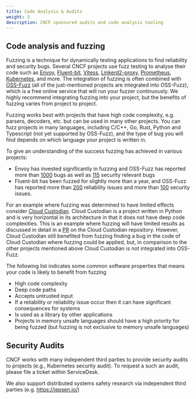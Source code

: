 ```yaml
---
title: Code Analysis & Audits
weight: 3
description: CNCF sponsored audits and code analysis tooling
---
```


## Code analysis and fuzzing

Fuzzing is a technique for dynamically testing applications to find reliability
and security bugs. Several CNCF projects use fuzz testing to analyse their code
such as
[Envoy](https://github.com/envoyproxy/envoy/blob/main/docs/security/audit_fuzzer_adalogics_2021.pdf),
[Fluent-bit](https://github.com/fluent/fluent-bit/blob/master/doc-reports/cncf-fuzzing-audit.pdf),
[Vitess](https://github.com/vitessio/vitess/blob/main/doc/VIT-02-report-fuzzing-audit.pdf),
[Linkerd2-proxy](https://github.com/linkerd/linkerd2-proxy/blob/main/docs/reports/linkerd2-proxy-fuzzing-report.pdf),
[Prometheus](https://github.com/prometheus/prometheus/blob/main/promql/fuzz.go),
[Kubernetes](https://github.com/kubernetes/kubernetes/tree/master/test/fuzz),
and more. The integration of fuzzing is often combined with
[OSS-Fuzz](https://github.com/google/oss-fuzz) (all of the just-mentioned
projects are integrated into OSS-Fuzz), which is a free online service that will
run your fuzzer continuously. We highly recommend integrating fuzzing into your
project, but the benefits of fuzzing varies from project to project.

Fuzzing works best with projects that have high code complexity, e.g. parsers,
decoders, etc. but can be used in many other projects. You can fuzz projects in
many languages, including C/C++, Go, Rust, Python and Typescript (not yet
supported by OSS-Fuzz), and the type of bug you will find depends on which
language your project is written in.

To give an understanding of the success fuzzing has achieved in various
projects:

- Envoy has invested significantly in fuzzing and OSS-Fuzz has reported more
  than
  [1000](https://bugs.chromium.org/p/oss-fuzz/issues/list?q=proj%3Denvoy%20Type%3DBug&can=1)
  bugs as well as
  [115](https://bugs.chromium.org/p/oss-fuzz/issues/list?q=proj%3Denvoy%20Type%3DBug-Security&can=1)
  security relevant bugs
- Fluent-bit has been fuzzed for slightly more than a year, and OSS-Fuzz has
  reported more than
  [200](https://bugs.chromium.org/p/oss-fuzz/issues/list?q=proj%3Dfluent-bit%20Type%3DBug&can=1)
  reliability issues and more than
  [100](https://bugs.chromium.org/p/oss-fuzz/issues/list?q=proj%3Dfluent-bit%20Type%3DBug-Security&can=1)
  security issues.

For an example where fuzzing was determined to have limited effects consider
[Cloud Custodian](https://github.com/cloud-custodian/cloud-custodian). Cloud
Custodian is a project written in Python and is very horizontal in its
architecture in that it does not have deep code complexities. This is an example
where fuzzing will have limited results as discussed in detail in a
[PR](https://github.com/cloud-custodian/cloud-custodian/pull/6832) on the Cloud
Custodian repository. However, Cloud Custodian still benefited from fuzzing
finding a bug in the code of Cloud Custodian where fuzzing could be applied,
but, in comparison to the other projects mentioned above Cloud Custodian is not
integrated into OSS-Fuzz.

The following list indicates some common software properties that means your
code is likely to benefit from fuzzing

- High code complexity
- Deep code paths
- Accepts untrusted input
- If a reliability or reliability issue occur then it can have significant
  consequences for systems
- Is used as a library by other applications
- Projects in memory unsafe languages should have a high priority for being
  fuzzed (but fuzzing is not exclusive to memory unsafe languages)

## Security Audits

CNCF works with many independent third parties to provide security audits to
projects (e.g., Kubernetes security audit). To request a such an audit, please
file a ticket within ServiceDesk.

We also support distributed systems safety research via independent third
parties (e.g. https://jepsen.io/)
